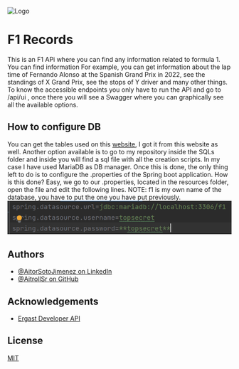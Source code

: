 
![Logo](https://upload.wikimedia.org/wikipedia/commons/thumb/3/33/F1.svg/1200px-F1.svg.png)


# F1 Records

This is an F1 APi where you can find any information related to formula 1. You can find information For example, you can get 
information about the lap time of Fernando Alonso at the Spanish Grand Prix in 2022, see the standings of X Grand Prix, 
see the stops of Y driver and many other things. To know the accessible endpoints you only have to run the API and go 
to /api/ui , once there you will see a Swagger where you can graphically see all the available options.

## How to configure DB
You can get the tables used on this [website](http://ergast.com/mrd/db/#csv), I got it from this website as well. 
Another option available is to go to my repository inside the SQLs folder and inside you will find a sql file with all the creation scripts. 
In my case I have used MariaDB as DB manager. Once this is done, the only thing left to do is to configure the .properties of the Spring boot application. How is this done? Easy, we go to our .properties, located in the resources folder, open the file and edit the following lines.
NOTE: f1 is my own name of the database, you have to put the one you have put previously.  
![configFile](screenshots/config.png)
  



## Authors

- [@AitorSotoJimenez on LinkedIn](https://www.linkedin.com/in/aitorsotojimenez/)
- [@AitrollSr on GitHub](https://github.com/AitorSoto)


## Acknowledgements

 - [Ergast Developer API](http://ergast.com/mrd/db/#csv)


## License

[MIT](https://choosealicense.com/licenses/mit/)


